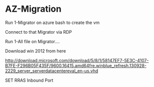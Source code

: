 # AZ-Migration

Run 1-Migrator on azure bash to create the vm

Connect to that Migrator via RDP

Run 1-All file on Migrator....



Download win 2012 from here

http://download.microsoft.com/download/5/8/1/58147EF7-5E3C-4107-B7FE-F296B05F435F/9600.16415.amd64fre.winblue_refresh.130928-2229_server_serverdatacentereval_en-us.vhd


SET RRAS Inbound Port

